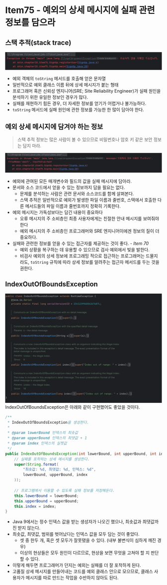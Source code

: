 # Item75 - 예외의 상세 메시지에 실패 관련 정보를 담으라

## **스택 추적(stack trace)**

![StackTrace](StackTrace.png)

- 예외 객체의 `toString` 메서드를 호출해 얻은 문자열
- 일반적으로 예외 클래스 이름 뒤에 상세 메시지가 붙는 형태
- 프로그래머 혹은 신뢰성 엔지니어(SRE; Site Reliability Engineer)가 실패 원인을 분석하기 위한 유일한 정보인 경우가 많다.
- 실패를 재현하기 힘든 경우, 더 자세한 정보를 얻기가 어렵거나 불가능하다.
- `toString` 메서드에 실패 원인에 관한 정보를 가능한 한 많이 담아야 한다.

## **예외 상세 메시지에 담겨야 하는 정보**

> 스택 추적 정보는 많은 사람이 볼 수 있으므로 비밀번호나 암호 키 같은 보안 정보는 담지 마라.

![DetailMsg](DetailMsg.png)

- 예외에 관여된 모든 매개변수와 필드의 값을 실패 메시지에 담아라.
- 문서와 소스 코드에서 얻을 수 있는 정보까지 담을 필요는 없다.
    - 문제를 분석하는 사람은 관련 문서와 소스코드를 함께 살펴본다.
    - 스택 추적은 일반적으로 예외가 발생한 파일 이름과 줄번호, 스택에서 호출한 다른 메서드들의 파일 이름과 줄번호까지 정확히 기록한다.
- 예외 메시지는 가독성보다는 담긴 내용이 중요하다
    - 오류 메시지의 주 소비층인 최종 사용자에게는 친절한 안내 메시지를 보여줘야 한다
    - 예외 메시지의 주 소비층인 프로그래머와 SRE 엔지니어이에겐 정보의 질이 더 중요하다.
- 실패와 관련한 정보를 얻을 수 있는 접근자를 제공하는 것이 좋다. - *Item 70*
    - 예외 상황을 복구하는 데 유용할 수 있으므로 검사 예외에서 빛을 발한다.
    - 비검사 예외의 상세 정보에 프로그래밍 적으로 접근하는 프로그래머는 드물지라도, `toString` 규칙에 따라 상세 정보를 알려주는 접근자 메서드를 두는 것을 권한다.

## **IndexOutOfBoundsException**

![IndexOutOfBoundsException](IndexOutOfBoundsException.png)
IndexOutOfBoundsException은 아래와 같이 구현했어도 좋았을 것이다.

```java
/**
 * IndexOutOfBoundsException을 생성한다.
 *
 * @param lowerBound 인덱스의 최솟값
 * @param upperBound 인덱스의 최댓값 + 1
 * @param index 인덱스의 실젯값
 */
public IndexOutOfBoundsException(int lowerBound, int upperBound, int index) {
    // 실패를 포착하는 상세 메시지를 생성한다.
    super(String.format(
        "최솟값: %d, 최댓값: %d, 인덱스: %d",
        lowerBound, upperBound, index
    ));
    
    // 프로그램에서 이용할 수 있도록 실패 정보를 저장해둔다.
    this.lowerBound = lowerBound;
    this.upperBound = upperBound;
    this.index = index;
}
```
- Java 9에서는 정수 인덱스 값을 받는 생성자가 나오긴 했으나, 최솟값과 최댓값까진 받지 않는다.
- 최솟값, 최댓값, 범위를 벗어났다는 인덱스 값을 모두 담는 것이 좋았다.
    - 셋 중 한두 개, 혹은 셋 모두가 잘못됐을 수 있다. (내부 불변식이 심하게 깨진 경우)
    - 이상의 현상들은 모두 원인이 다르므로, 현상을 보면 무엇을 고쳐야 할 지 판단할 수 있다.
- 이렇게 해두면 프로그래머가 던지는 예외는 실패를 더 잘 포착하게 된다.
- 고품질 상세 메시지를 만들어내는 코드를 예외 클래스 안으로 모으므로, 클래스 사용자가 메시지를 따로 만드는 작업을 수반하지 않아도 된다.
